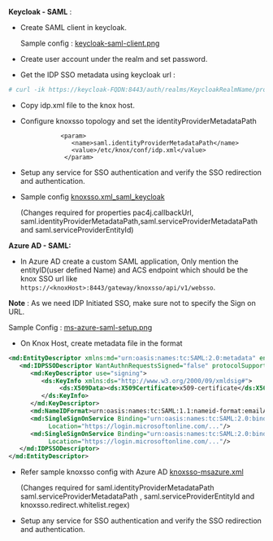 **Keycloak - SAML**  : 

- Create SAML client in keycloak.

  Sample config :  [keycloak-saml-client.png](https://github.com/Raghav-Guru/knoxsso-setup-for-various-IDP-/blob/master/keycloak-saml-client.png)

- Create user account under the realm and set password. 

- Get the IDP SSO metadata using keycloak url : 

```bash
# curl -ik https://keycloak-FQDN:8443/auth/realms/KeycloakRealmName/protocol/saml/descriptor -o idp.xml
```

- Copy idp.xml file to the knox host. 

- Configure knoxsso topology and set the identityProviderMetadataPath

                 <param>
                    <name>saml.identityProviderMetadataPath</name>
                    <value>/etc/knox/conf/idp.xml</value>
                  </param>

- Setup any service for SSO authentication and verify the SSO redirection and authentication.

- Sample config [knoxsso.xml_saml_keycloak](https://github.com/Raghav-Guru/knoxsso-setup-for-various-IDP-/blob/master/knoxsso.xml_saml_keycloak)

  (Changes required for properties pac4j.callbackUrl, saml.identityProviderMetadataPath,saml.serviceProviderMetadataPath and saml.serviceProviderEntityId)

**Azure AD - SAML:** 

- In Azure AD create a custom SAML application, Only mention the entityID(user defined Name) and ACS endpoint which should be the knox SSO url like `https://<knoxHost>:8443/gateway/knoxsso/api/v1/websso`.

**Note** :  As we need IDP Initiated SSO, make sure not to specify the Sign on URL. 

Sample Config : [ms-azure-saml-setup.png](https://github.com/Raghav-Guru/knoxsso-setup-for-various-IDP-/blob/master/ms-azure-saml-setup.png)

- On Knox Host, create metadata file in the format 

```xml
<md:EntityDescriptor xmlns:md="urn:oasis:names:tc:SAML:2.0:metadata" entityID="http://www.IdP.com/entity_ID">
   <md:IDPSSODescriptor WantAuthnRequestsSigned="false" protocolSupportEnumeration="urn:oasis:names:tc:SAML:2.0:protocol">
      <md:KeyDescriptor use="signing">
         <ds:KeyInfo xmlns:ds="http://www.w3.org/2000/09/xmldsig#">
              <ds:X509Data><ds:X509Certificate>x509-certificate</ds:X509Certificate></ds:X509Data>
         </ds:KeyInfo>
      </md:KeyDescriptor>
      <md:NameIDFormat>urn:oasis:names:tc:SAML:1.1:nameid-format:emailAddress</md:NameIDFormat>
      <md:SingleSignOnService Binding="urn:oasis:names:tc:SAML:2.0:bindings:HTTP-POST"
           Location="https://login.microsoftonline.com/..."/>
      <md:SingleSignOnService Binding="urn:oasis:names:tc:SAML:2.0:bindings:HTTP-Redirect"
           Location="https://login.microsoftonline.com/..."/>
   </md:IDPSSODescriptor>
</md:EntityDescriptor>
```

- Refer sample knoxsso config with Azure AD [knoxsso-msazure.xml](https://github.com/Raghav-Guru/knoxsso-setup-for-various-IDP-/blob/master/knoxsso-msazure.xml)

  (Changes required for saml.identityProviderMetadataPath saml.serviceProviderMetadataPath , saml.serviceProviderEntityId and knoxsso.redirect.whitelist.regex)

- Setup any service for SSO authentication and verify the SSO redirection and authentication.

  
